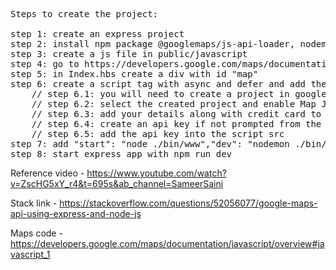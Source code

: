 <pre>
Steps to create the project:

step 1: create an express project
step 2: install npm package @googlemaps/js-api-loader, nodemon
step 3: create a js file in public/javascript
step 4: go to https://developers.google.com/maps/documentation/javascript/overview#javascript_1 and get the code on top for javascript
step 5: in Index.hbs create a div with id "map"
step 6: create a script tag with async and defer and add the src https://maps.googleapis.com/maps/api/js?key=YOUR_API_KEY&callback=initMap
    // step 6.1: you will need to create a project in google deveeloper console
    // step 6.2: select the created project and enable Map Javascript API from marketplace in the side menu
    // step 6.3: add your details along with credit card to enable the api and get a 90 days trial period with $200-$300 credit for making requests to the api
    // step 6.4: create an api key if not prompted from the credentials section
    // step 6.5: add the api key into the script src
step 7: add "start": "node ./bin/www","dev": "nodemon ./bin/www" in package.json
step 8: start express app with npm run dev 
</pre>




Reference video - https://www.youtube.com/watch?v=ZscHG5xY_r4&t=695s&ab_channel=SameerSaini

Stack link - https://stackoverflow.com/questions/52056077/google-maps-api-using-express-and-node-js

Maps code - https://developers.google.com/maps/documentation/javascript/overview#javascript_1